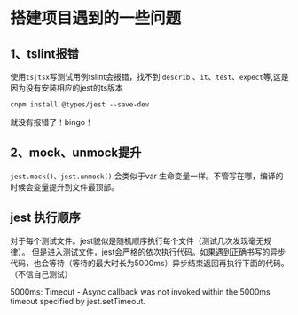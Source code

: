 # 搭建项目遇到的一些问题

## 1、tslint报错

使用`ts|tsx`写测试用例tslint会报错，找不到 `describ` 、`it`、`test`、`expect`等,这是因为没有安装相应的jest的ts版本
```
cnpm install @types/jest --save-dev
```
就没有报错了！bingo！

## 2、mock、unmock提升

`jest.mock()、jest.unmock()` 会类似于var 生命变量一样。不管写在哪，编译的时候会变量提升到文件最顶部。

## jest 执行顺序

对于每个测试文件。jest貌似是随机顺序执行每个文件（测试几次发现毫无规律）。
但是进入测试文件，jest会严格的依次执行代码。如果遇到正确书写的异步代码，也会等待（等待的最大时长为5000ms）异步结束返回再执行下面的代码。（不信自己测试）

5000ms: Timeout - Async callback was not invoked within the 5000ms timeout specified by jest.setTimeout.